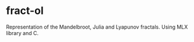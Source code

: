 # fract-ol
Representation of the Mandelbroot, Julia and Lyapunov fractals. Using MLX library and C.

